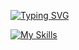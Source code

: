 [![Typing SVG](https://readme-typing-svg.demolab.com?font=Fira+Code&pause=1000&width=435&lines=Hi+there+👋)](https://git.io/typing-svg)

[![My Skills](https://skillicons.dev/icons?i=python,vim&theme=dark)](https://skillicons.dev)
<!--
**Yamachan-54/Yamachan-54** is a ✨ _special_ ✨ repository because its `README.md` (this file) appears on your GitHub profile.

Here are some ideas to get you started:

- 🔭 I’m currently working on ...
- 🌱 I’m currently learning ...
- 👯 I’m looking to collaborate on ...
- 🤔 I’m looking for help with ...
- 💬 Ask me about ...
- 📫 How to reach me: ...
- 😄 Pronouns: ...
- ⚡ Fun fact: ...
-->
